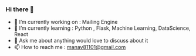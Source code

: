 ### Hi there 👋

<!--
**manav-1/manav-1** is a ✨ _special_ ✨ repository because its `README.md` (this file) appears on your GitHub profile.
-->

- 🔭 I’m currently working on : Mailing Engine
- 🌱 I’m currently learning : Python , Flask, Machine Learning, DataScience, React
- 💬 Ask me about anything would love to discuss about it
- 📫 How to reach me : manav81101@gmail.com


